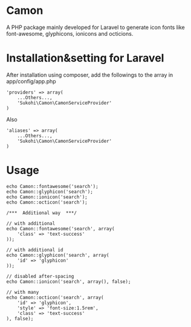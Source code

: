 Camon
=====

A PHP package mainly developed for Laravel to generate icon fonts like font-awesome, glyphicons, ionicons and octicions.

Installation&setting for Laravel
====

After installation using composer, add the followings to the array in  app/config/app.php

    'providers' => array(  
        ...Others...,  
        'Sukohi\Camon\CamonServiceProvider'  
    )

Also

    'aliases' => array(  
        ...Others...,  
        'Sukohi\Camon\CamonServiceProvider'  
    )

Usage
====

	echo Camon::fontawesome('search');
	echo Camon::glyphicon('search');
	echo Camon::ionicon('search');
	echo Camon::octicon('search');
	
	/***  Additional way  ***/
	
	// with additional  
	echo Camon::fontawesome('search', array(
		'class' => 'text-success'
	));
	
	// with additional id
	echo Camon::glyphicon('search', array(
		'id' => 'glyphicon'
	));
	
	// disabled after-spacing
	echo Camon::ionicon('search', array(), false);
	
	// with many
	echo Camon::octicon('search', array(
		'id' => 'glyphicon', 
		'style' => 'font-size:1.5rem', 
		'class' => 'text-success'
	), false);
